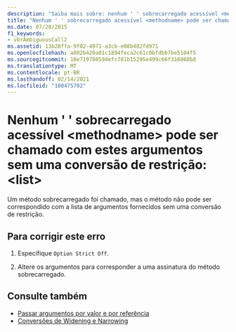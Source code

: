 ```yaml
---
description: "Saiba mais sobre: nenhum ' ' sobrecarregado acessível <methodname> pode ser chamado com estes argumentos sem uma conversão de restrição: <list>"
title: "Nenhum ' ' sobrecarregado acessível <methodname> pode ser chamado com estes argumentos sem uma conversão de restrição: <list>"
ms.date: 07/20/2015
f1_keywords:
- vbrAmbiguousCall2
ms.assetid: 13b20ffa-9f02-4971-a3cb-e08b402fd971
ms.openlocfilehash: a802b420a01c1894feca2c61c0bfdbb7be5104f5
ms.sourcegitcommit: 10e719780594efc781b15295e499c66f316068b8
ms.translationtype: MT
ms.contentlocale: pt-BR
ms.lasthandoff: 02/14/2021
ms.locfileid: "100475702"
---
```

# <a name="no-accessible-overloaded-methodname-can-be-called-with-these-arguments-without-a-narrowing-conversion-list"></a>Nenhum ' ' sobrecarregado acessível \<methodname> pode ser chamado com estes argumentos sem uma conversão de restrição: \<list>

Um método sobrecarregado foi chamado, mas o método não pode ser correspondido com a lista de argumentos fornecidos sem uma conversão de restrição.  
  
## <a name="to-correct-this-error"></a>Para corrigir este erro  
  
1. Especifique `Option Strict Off`.
  
2. Altere os argumentos para corresponder a uma assinatura do método sobrecarregado.  
  
## <a name="see-also"></a>Consulte também

- [Passar argumentos por valor e por referência](../programming-guide/language-features/procedures/passing-arguments-by-value-and-by-reference.md)
- [Conversões de Widening e Narrowing](../programming-guide/language-features/data-types/widening-and-narrowing-conversions.md)
